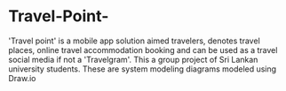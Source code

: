 # Travel-Point-
'Travel point' is a mobile app solution aimed travelers, denotes travel places, online travel accommodation booking and can be used as a travel social media if not a 'Travelgram'. This a group project of Sri Lankan university students. These are system modeling diagrams modeled using Draw.io 
